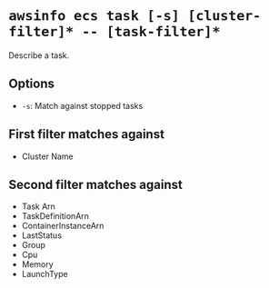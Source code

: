 # `awsinfo ecs task [-s] [cluster-filter]* -- [task-filter]*`

Describe a task.

## Options

* `-s`: Match against stopped tasks

## First filter matches against

* Cluster Name

## Second filter matches against

* Task Arn
* TaskDefinitionArn
* ContainerInstanceArn
* LastStatus
* Group
* Cpu
* Memory
* LaunchType
